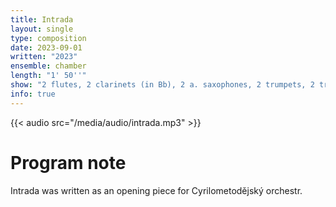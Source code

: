 ```yaml
---
title: Intrada
layout: single
type: composition
date: 2023-09-01
written: "2023"
ensemble: chamber
length: "1' 50''"
show: "2 flutes, 2 clarinets (in Bb), 2 a. saxophones, 2 trumpets, 2 trombones, 3 violins, 2 cellos, contrabass, piano, snare drum, (vibes)"
info: true
---
```


{{< audio src="/media/audio/intrada.mp3" >}}

# Program note

Intrada was written as an opening piece for Cyrilometodějský orchestr.